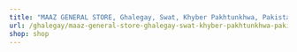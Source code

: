 ```yaml
---
title: "MAAZ GENERAL STORE, Ghalegay, Swat, Khyber Pakhtunkhwa, Pakistan"
url: /ghalegay/maaz-general-store-ghalegay-swat-khyber-pakhtunkhwa-pakistan/
shop: shop
---
```

